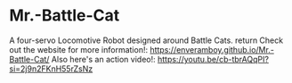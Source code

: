 # Mr.-Battle-Cat
A four-servo Locomotive Robot designed around Battle Cats.  return
Check out the website for more information!: https://enveramboy.github.io/Mr.-Battle-Cat/
Also here's an action video!: https://youtu.be/cb-tbrAQqPI?si=2j9n2FKnH55rZsNz
